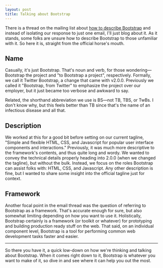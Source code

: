 ```yaml
---
layout: post
title: Talking about Bootstrap
---
```


There is a thread on the mailing list about [how to describe Bootstrap](http://groups.google.com/group/twitter-bootstrap/browse_thread/thread/2cbef934c0467550#) and instead of isolating our response to just one email, I'll just blog about it. As it stands, some folks are unsure how to describe Bootstrap to those unfamiliar with it. So here it is, straight from the official horse's mouth.

## Name

Casually, it's just Bootstrap. That's noun and verb, for those wondering&mdash;Bootstrap the project and  "to Bootstrap a project", respectively. Formally, we call it Twitter Bootstrap, a change that came with v2.0.0. Previously we called it "Bootstrap, from Twitter" to emphasize the project over our employer, but it just became too verbose and awkward to say.

Related, the shorthand abbreviation we use is BS&mdash;not TB, TBS, or TwBs. I don't know why, but this feels better than TB since that's the name of an infectious disease and all that.

## Description

We worked at this for a good bit before setting on our current tagline, "Simple and flexible HTML, CSS, and Javascript for popular user interface components and interactions." Previously, it was much more descriptive to the framework's contents, and thus quite long and wordy. We wanted to convey the technical details properly heading into 2.0.0 (when we changed the tagline), but without the bulk. Instead, we focus on the roles Bootstrap can assist folks with: HTML, CSS, and Javascript. Any other description is fine, but I wanted to share some insight into the official tagline just for context.

## Framework

Another focal point in the email thread was the question of referring to Bootstrap as a framework. That's accurate enough for sure, but also somewhat limiting depending on how you want to use it. Holistically, Bootstrap certainly is a framework (or toolkit or whatever) for prototyping and building production ready stuff on the web. That said, on an individual component level, Bootstrap is a tool for performing common web development tasks faster and easier.

-----

So there you have it, a quick low-down on how we're thinking and talking about Bootstrap. When it comes right down to it, Bootstrap is whatever you want to make of it, so dive in and see where it can help you out the most.
